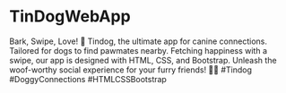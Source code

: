 # TinDogWebApp
Bark, Swipe, Love! 🐾 Tindog, the ultimate app for canine connections. Tailored for dogs to find pawmates nearby. Fetching happiness with a swipe, our app is designed with HTML, CSS, and Bootstrap. Unleash the woof-worthy social experience for your furry friends! 🐶💖 #Tindog #DoggyConnections #HTMLCSSBootstrap
